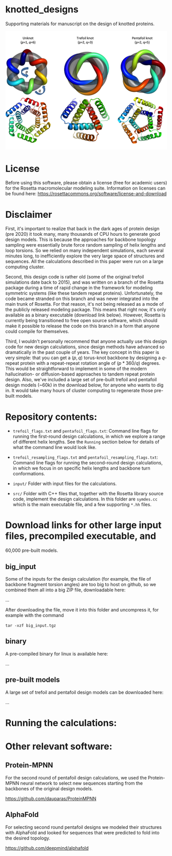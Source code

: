 # knotted_designs

Supporting materials for manuscript on the design of knotted proteins.

![donuts](_img/Slide1.png)

# License

Before using this software, please obtain a license (free for academic users)
for the Rosetta macromolecular modeling suite. Information on licenses can be
found here: https://rosettacommons.org/software/license-and-download

# Disclaimer

First, it's important to realize that back in the dark ages of protein design
(pre 2020) it took many, many thousands of CPU hours to generate good design models.
This is because the approaches for backbone topology sampling were essentially
brute force random sampling of helix lengths and loop torsions. So we relied on
many independent simulations, each several minutes long, to inefficiently explore
the very large space of structures and sequences. All the calculations described
in this paper were run on a large computing cluster.

Second, this design code is rather old (some of the original trefoil simulations date
back to 2015), and was written on a branch of the Rosetta package during a time
of rapid change in the framework for modeling symmetric systems (like these
tandem repeat proteins). Unfortunately, the code became stranded on this branch
and was never integrated into the main trunk of Rosetta. For that reason, it's not
being released as a mode of the publicly released modeling package. This means that
right now, it's only available as a binary executable (download link below).
However, Rosetta is currently being transitioned to free open source software, which
should make it possible to release the code on this branch in a form that
anyone could compile for themselves.

Third, I wouldn't personally recommend that anyone actually use this design code for
new design calculations, since design methods have advanced so dramatically in the
past couple of years. The key concept in this paper is very simple: that you can
get a $(p,q)$ torus-knot backbone by designing a $q$-repeat protein with
a repeat-repeat rotation angle of $(p * 360/ q)$ degrees.
This would be straightforward to
implement in some of the modern hallucination- or diffusion-based approaches to
tandem repeat protein design. Also, we've included a large set of
pre-built trefoil and pentafoil design models (~60k) in the download below,
for anyone who wants to dig in. It would take many hours of cluster computing
to regenerate those pre-built models.

# Repository contents:

* `trefoil_flags.txt` and `pentafoil_flags.txt`:
Command line flags for running the first-round design calculations,
in which we explore a range of different helix lengths.
See the `Running` section below for details of what
the command line would look like.

* `trefoil_resampling_flags.txt` and `pentafoil_resampling_flags.txt`:
Command line flags for running the second-round
design calculations, in which we focus in on specific helix lengths and
backbone turn conformations.

* `input/` Folder with input files for the calculations.

* `src/` Folder with C++ files that, together with the Rosetta library
source code, implement the design calculations. In this folder are `symdes.cc`
which is the main executable file, and a few supporting `*.hh` files. 

# Download links for other large input files, precompiled executable, and
60,000 pre-built models.

## big_input

Some of the inputs for the design calculation (for example, the file of
backbone fragment torsion angles) are too big to host on github, so we
combined them all into a big ZIP file, downloadable here:

...

After downloading the file, move it into this folder and uncompress it, for example
with the command

`tar -xzf big_input.tgz`

## binary

A pre-compiled binary for linux is available here:

...

## pre-built models

A large set of trefoil and pentafoil design models can be downloaded here:

...


# Running the calculations:


# Other relevant software:

## Protein-MPNN
For the second round of pentafoil design calculations, we used the Protein-MPNN
neural network to select new sequences starting from the backbones of the
original design models.

https://github.com/dauparas/ProteinMPNN

## AlphaFold
For selecting second round pentafoil designs we modeled their structures with
AlphaFold and looked for sequences that were predicted to fold into the desired
topology.

https://github.com/deepmind/alphafold



